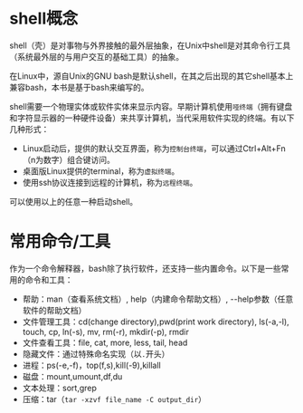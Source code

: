 # shell概念

shell（壳）是对事物与外界接触的最外层抽象，在Unix中shell是对其命令行工具（系统最外层的与用户交互的基础工具）的抽象。

在Linux中，源自Unix的GNU bash是默认shell，在其之后出现的其它shell基本上兼容bash，本书是基于bash来编写的。

shell需要一个物理实体或软件实体来显示内容。早期计算机使用`哑终端`（拥有键盘和字符显示器的一种硬件设备）来共享计算机，当代采用软件实现的终端。有以下几种形式：

- Linux启动后，提供的默认交互界面，称为`控制台终端`，可以通过Ctrl+Alt+Fn（n为数字）组合键访问。
- 桌面版Linux提供的terminal，称为`虚拟终端`。
- 使用ssh协议连接到远程的计算机，称为`远程终端`。

可以使用以上的任意一种启动shell。

# 常用命令/工具

作为一个命令解释器，bash除了执行软件，还支持一些内置命令。以下是一些常用的命令和工具：

- 帮助：man（查看系统文档）, help（内建命令帮助文档）, --help参数（任意软件的帮助文档）
- 文件管理工具：cd(change directory),pwd(print work directory), ls(-a,-l), touch, cp, ln(-s), mv, rm(-r), mkdir(-p), rmdir
- 文件查看工具：file, cat, more, less, tail, head
- 隐藏文件：通过特殊命名实现（以`.`开头）
- 进程：ps(-e,-f)，top(f,s),kill(-9),killall
- 磁盘：mount,umount,df,du
- 文本处理：sort,grep
- 压缩：tar（`tar -xzvf file_name -C output_dir`）
